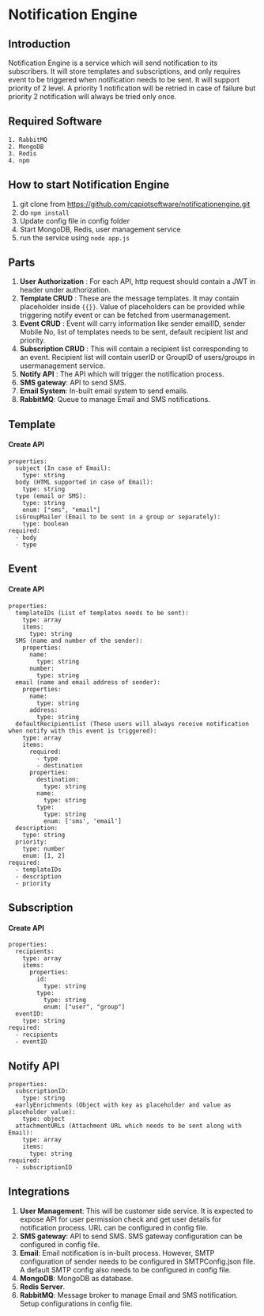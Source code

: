 # Notification Engine

## Introduction
Notification Engine is a service which will send notification to its subscribers. It will store templates and subscriptions, and only requires event to be triggered when notification needs to be sent. It will support priority of 2 level. A priority 1 notification will be retried in case of failure but priority 2 notification will always be tried only once.

## Required Software
	1. RabbitMQ
	2. MongoDB
	3. Redis
	4. npm
	
## How to start Notification Engine
1. git clone from https://github.com/capiotsoftware/notificationengine.git
2. do `npm install`
3. Update config file in config folder
4. Start MongoDB, Redis, user management service
5. run the service using `node app.js`
## Parts
1. **User Authorization** : For each API, http request should contain a JWT in header under authorization.  
2. **Template CRUD** : These are the message templates. It may contain placeholder inside `{{}}`. Value of placeholders can be provided while triggering notify event or can be fetched from usermanagement.
3. **Event CRUD** : Event will carry information like sender emailID, sender Mobile No, list of templates needs to be sent, default recipient list and priority.
4. **Subscription CRUD** : This will contain a recipient list corresponding to an event. Recipient list will contain userID  or GroupID of users/groups in usermanagement service.
5. **Notify API** : The API which will trigger the notification process.
6. **SMS gateway**: API to send SMS.
7. **Email System**: In-built email system to send emails.
8. **RabbitMQ**: Queue to manage Email and SMS notifications.
	
## Template
#### Create API
    properties:
      subject (In case of Email):
        type: string
      body (HTML supported in case of Email):
        type: string
      type (email or SMS):
        type: string
        enum: ["sms", "email"]
      isGroupMailer (Email to be sent in a group or separately):
        type: boolean
	required: 
      - body
      - type

## Event
#### Create API
    properties:
      templateIDs (List of templates needs to be sent):
        type: array
        items:
          type: string
      SMS (name and number of the sender):
        properties:
          name:
            type: string
          number:
            type: string
      email (name and email address of sender):
        properties:
          name:
            type: string
          address:
            type: string
      defaultRecipientList (These users will always receive notification when notify with this event is triggered):
        type: array
        items:
          required:
            - type
            - destination
          properties:
            destination:
              type: string
            name:
              type: string
            type:
              type: string
              enum: ['sms', 'email']
      description:
        type: string
      priority:
        type: number
        enum: [1, 2]
	required:
      - templateIDs
      - description
      - priority
## Subscription
#### Create API
    properties:
      recipients:
        type: array
        items:
          properties:
            id:
              type: string
            type:
              type: string
              enum: ["user", "group"]
      eventID:
        type: string
	required:
      - recipients
      - eventID

## Notify API	  
    properties:
      subscriptionID:
        type: string
      earlyEnrichments (Object with key as placeholder and value as placeholder value):
        type: object
      attachmentURLs (Attachment URL which needs to be sent along with Email):
        type: array
        items:
          type: string
	required:
      - subscriptionID

## Integrations
1. **User Management**: This will be customer side service. It is expected to expose API for user permission check and get user details for notification process. URL can be configured in config file.
2. **SMS gateway**: API to send SMS. SMS gateway configuration can be configured in config file.
3. **Email**: Email notification is in-built process. However, SMTP configuration of sender needs to be configured in SMTPConfig.json file. A default SMTP config also needs to be configured in config file.
4. **MongoDB**: MongoDB as database.
5. **Redis Server**.
6. **RabbitMQ**: Message broker to manage Email and SMS notification. Setup configurations in config file.